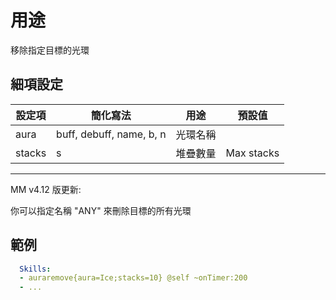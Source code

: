 用途
=====================

移除指定目標的光環

細項設定
----------

| 設定項 | 簡化寫法 | 用途 | 預設值 |
|-----------|--------------------------|----------------------|---------------|
| aura  | buff, debuff, name, b, n | 光環名稱 |   |
| stacks| s| 堆疊數量 | Max stacks|

----------

MM v4.12 版更新:

你可以指定名稱 "ANY" 來刪除目標的所有光環

範例
--------
```yml
  Skills:
  - auraremove{aura=Ice;stacks=10} @self ~onTimer:200
  - ...
```